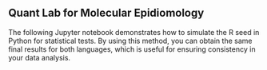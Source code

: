## Quant Lab for Molecular Epidiomology

The following Jupyter notebook demonstrates how to simulate the R seed in Python for statistical tests. By using this method, you can obtain the same final results for both languages, which is useful for ensuring consistency in your data analysis.

